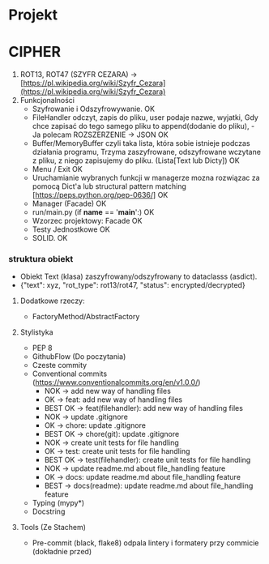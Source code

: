 # Projekt
# CIPHER

1. ROT13, ROT47 (SZYFR CEZARA) -> [https://pl.wikipedia.org/wiki/Szyfr_Cezara](https://pl.wikipedia.org/wiki/Szyfr_Cezara)
2. Funkcjonalności
    - Szyfrowanie i Odszyfrowywanie. OK  
    - FileHandler odczyt, zapis do pliku, user podaje nazwe, wyjatki, Gdy chce zapisać do tego samego pliku to append(dodanie do pliku), - Ja polecam ROZSZERZENIE -> JSON OK 
    - Buffer/MemoryBuffer czyli taka lista, która sobie istnieje podczas działania programu, Trzyma zaszyfrowane, odszyfrowane wczytane z pliku, z niego zapisujemy do pliku. (Lista[Text lub Dicty]) OK 
    - Menu / Exit OK 
    - Uruchamianie wybranych funkcji w managerze mozna rozwiązac za pomocą Dict'a lub structural pattern matching [https://peps.python.org/pep-0636/] OK 
    - Manager (Facade) OK 
    - run/main.py (if __name__ == '__main__':) OK 
    - Wzorzec projektowy: Facade OK 
    - Testy Jednostkowe OK 
    - SOLID. OK 
   
### struktura obiekt
- Obiekt Text (klasa) zaszyfrowany/odszyfrowany to dataclasss (asdict). 
- {"text": xyz, "rot_type": rot13/rot47, "status": encrypted/decrypted}

1. Dodatkowe rzeczy:
    - FactoryMethod/AbstractFactory 

2. Stylistyka
    - PEP 8
    - GithubFlow (Do poczytania)
    - Czeste commity
    - Conventional commits (https://www.conventionalcommits.org/en/v1.0.0/)
      - NOK -> add new way of handling files
      - OK -> feat: add new way of handling files
      - BEST OK -> feat(filehandler): add new way of handling files
      - NOK -> update .gitignore
      - OK -> chore: update .gitignore
      - BEST OK -> chore(git): update .gitignore
      - NOK -> create unit tests for file handling
      - OK -> test: create unit tests for file handling 
      - BEST OK -> test(filehandler): create unit tests for file handling
      - NOK -> update readme.md about file_handling feature
      - OK -> docs: update readme.md about file_handling feature
      - BEST -> docs(readme): update readme.md about file_handling feature
    - Typing (mypy*)
    - Docstring
3. Tools (Ze Stachem)
   - Pre-commit (black, flake8) odpala lintery i formatery przy commicie (dokładnie przed)